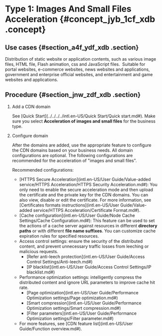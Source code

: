 # Type 1: Images And Small Files Acceleration {#concept_jyb_1cf_xdb .concept}

## Use cases {#section_a4f_ydf_xdb .section}

Distribution of static website or application contents, such as various image files, HTML file, Flash animation, css and JavaScript files.  Suitable for portal websites, e-commerce websites, news websites and applications, government and enterprise official websites, and entertainment and game websites and applications.

## Procedure {#section_jnw_zdf_xdb .section}

1.  Add a CDN domain

    See [Quick Start](../../../../intl.en-US/Quick Start/Quick start.md#). Make sure you select **Acceleration of images and small files** for the business type.

2.  Configure domain

    After the domains are added, use the appropriate feature to configure the CDN domains based on your business needs. All domain configurations are optional. The following configurations are recommended for the acceleration of "images and small files".

    Recommended configurations:

    -   [HTTPS Secure Acceleration](intl.en-US/User Guide/Value-added service/HTTPS Acceleration/HTTPS Security Acceleration.md#): You only need to enable the secure acceleration mode and then upload the certificate and the private key for the CDN domains. You can also view, disable or edit the certificate. For more information, see [Certificates formats instructions](intl.en-US/User Guide/Value-added service/HTTPS Acceleration/Certificate Format.md#).
    -   [Cache configuration](intl.en-US/User Guide/Node Cache Settings/Cache Configuration.md#): This feature can be used to set the actions of a cache server against resources in different **directory paths** or with different **file name suffixes**. You can customize cache expiration rules for specified resources.
    -   Access control settings: ensure the security of the distributed content, and prevent unnecessary traffic losses from leeching or malicious requests.
        -   [Refer anti-leech protection](intl.en-US/User Guide/Access Control Settings/Anti-leech.md#)
        -   [IP blacklist](intl.en-US/User Guide/Access Control Settings/IP blacklist.md#)
    -   Performance optimization settings: intelligently compress the distributed content and ignore URL parameters to improve cache hit rate.
        -   [Page optimization](intl.en-US/User Guide/Performance Optimization settings/Page optimization.md#)
        -   [Smart compression](intl.en-US/User Guide/Performance Optimization settings/Smart compression.md#)
        -   [Filter parameters](intl.en-US/User Guide/Performance Optimization settings/Filter parameter.md#)
    -   For more features, see [CDN feature list](intl.en-US/User Guide/Function overview.md#).

